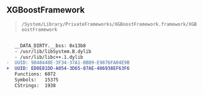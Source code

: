 ## XGBoostFramework

> `/System/Library/PrivateFrameworks/XGBoostFramework.framework/XGBoostFramework`

```diff

   __DATA_DIRTY.__bss: 0x13b8
   - /usr/lib/libSystem.B.dylib
   - /usr/lib/libc++.1.dylib
-  UUID: 9848448E-3F34-37A1-BBB9-E9876FA04E9B
+  UUID: ED0E81DD-A054-3D65-87AE-486938EF63F6
   Functions: 6072
   Symbols:   15375
   CStrings:  1938

```
